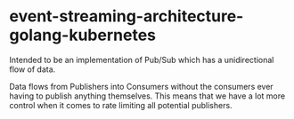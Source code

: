 # event-streaming-architecture-golang-kubernetes

Intended to be an implementation of Pub/Sub which has a unidirectional flow of data.

Data flows from Publishers into Consumers without the consumers ever having to publish anything themselves. This means that we have a lot more control when it comes to rate limiting all potential publishers.
